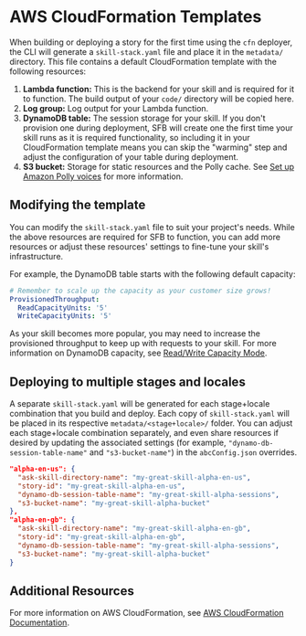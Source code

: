 # AWS CloudFormation Templates

When building or deploying a story for the first time using the `cfn` deployer,
the CLI will generate a `skill-stack.yaml` file and place it in the `metadata/`
directory. This file contains a default CloudFormation template with the
following resources:

1. **Lambda function:** This is the backend for your skill and is required
for it to function. The build output of your `code/` directory will be copied
here.
2. **Log group:** Log output for your Lambda function.
3. **DynamoDB table:** The session storage for your skill. If you don't
provision one during deployment, SFB will create one the first time
your skill runs as it is required functionality, so including it in
your CloudFormation template means you can skip the "warming" step
and adjust the configuration of your table during deployment.
4. **S3 bucket:** Storage for static resources and the Polly cache. See
[Set up Amazon Polly voices](./setup-polly-voices.md) for more information.

## Modifying the template

You can modify the `skill-stack.yaml` file to suit your project's needs.
While the above resources are required for SFB to function, you can add
more resources or adjust these resources' settings to fine-tune your skill's
infrastructure.

For example, the DynamoDB table starts with the following default capacity:

```yaml
# Remember to scale up the capacity as your customer size grows!
ProvisionedThroughput:
  ReadCapacityUnits: '5'
  WriteCapacityUnits: '5'
```

As your skill becomes more popular, you may need to increase the provisioned
throughput to keep up with requests to your skill. For more information on
DynamoDB capacity, see [Read/Write Capacity Mode](https://docs.aws.amazon.com/amazondynamodb/latest/developerguide/HowItWorks.ReadWriteCapacityMode.html).

## Deploying to multiple stages and locales

A separate `skill-stack.yaml` will be generated for each stage+locale
combination that you build and deploy. Each copy of `skill-stack.yaml`
will be placed in its respective `metadata/<stage+locale>/` folder.
You can adjust each stage+locale combination separately, and even
share resources if desired by updating the associated settings (for example,
`"dynamo-db-session-table-name"` and `"s3-bucket-name"`) in the `abcConfig.json`
overrides.

```json
"alpha-en-us": {
  "ask-skill-directory-name": "my-great-skill-alpha-en-us",
  "story-id": "my-great-skill-alpha-en-us",
  "dynamo-db-session-table-name": "my-great-skill-alpha-sessions",
  "s3-bucket-name": "my-great-skill-alpha-bucket"
},
"alpha-en-gb": {
  "ask-skill-directory-name": "my-great-skill-alpha-en-gb",
  "story-id": "my-great-skill-alpha-en-gb",
  "dynamo-db-session-table-name": "my-great-skill-alpha-sessions",
  "s3-bucket-name": "my-great-skill-alpha-bucket"
}
```

## Additional Resources

For more information on AWS CloudFormation, see [AWS CloudFormation Documentation](https://docs.aws.amazon.com/cloudformation/index.html).
